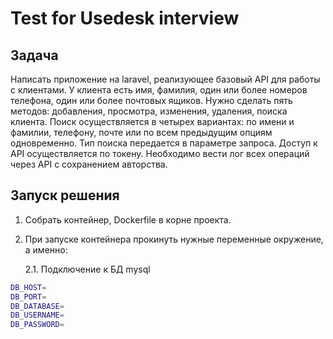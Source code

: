 # Test for Usedesk interview

## Задача
Написать приложение на laravel, реализующее базовый API для работы с клиентами.
У клиента есть имя, фамилия, один или более номеров телефона, один или более почтовых ящиков.
Нужно сделать пять методов: добавления, просмотра, изменения, удаления, поиска клиента.
Поиск осуществляется в четырех вариантах: по имени и фамилии, телефону, почте или по всем предыдущим опциям одновременно.
Тип поиска передается в параметре запроса. Доступ к API осуществляется по токену.
Необходимо вести лог всех операций через API с сохранением авторства.

## Запуск решения
1. Собрать контейнер, Dockerfile в корне проекта.
2. При запуске контейнера прокинуть нужные переменные окружение, а именно:

    2.1. Подключение к БД mysql
```bash
DB_HOST=
DB_PORT=
DB_DATABASE=
DB_USERNAME=
DB_PASSWORD=
```